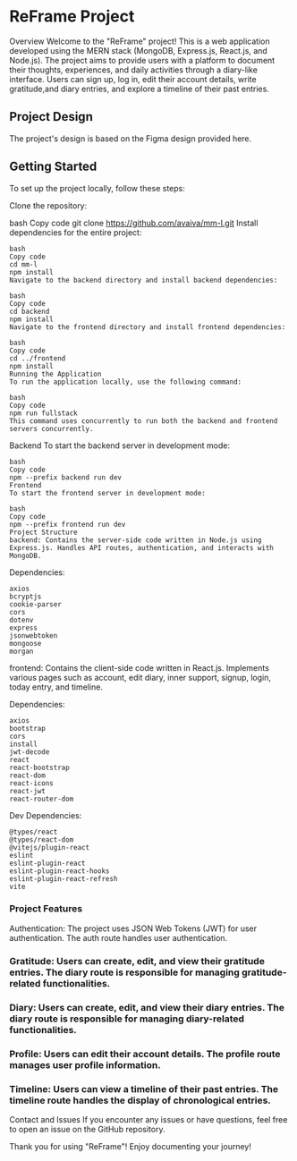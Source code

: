 
# ReFrame Project
Overview
Welcome to the "ReFrame" project! This is a web application developed using the MERN stack (MongoDB, Express.js, React.js, and Node.js). The project aims to provide users with a platform to document their thoughts, experiences, and daily activities through a diary-like interface. Users can sign up, log in, edit their account details, write gratitude,and diary entries, and explore a timeline of their past entries.

## Project Design
The project's design is based on the Figma design provided here.

## Getting Started
To set up the project locally, follow these steps:

Clone the repository:

bash
Copy code
git clone https://github.com/avaiva/mm-l.git
Install dependencies for the entire project:
```
bash
Copy code
cd mm-l
npm install
Navigate to the backend directory and install backend dependencies:
```
```
bash
Copy code
cd backend
npm install
Navigate to the frontend directory and install frontend dependencies:
```
```
bash
Copy code
cd ../frontend
npm install
Running the Application
To run the application locally, use the following command:
```
```
bash
Copy code
npm run fullstack
This command uses concurrently to run both the backend and frontend servers concurrently.

```

Backend
To start the backend server in development mode:
```
bash
Copy code
npm --prefix backend run dev
Frontend
To start the frontend server in development mode:
```
```
bash
Copy code
npm --prefix frontend run dev
Project Structure
backend: Contains the server-side code written in Node.js using Express.js. Handles API routes, authentication, and interacts with MongoDB.
```
Dependencies:
```
axios
bcryptjs
cookie-parser
cors
dotenv
express
jsonwebtoken
mongoose
morgan
```
frontend: Contains the client-side code written in React.js. Implements various pages such as account, edit diary, inner support, signup, login, today entry, and timeline.

Dependencies:
```
axios
bootstrap
cors
install
jwt-decode
react
react-bootstrap
react-dom
react-icons
react-jwt
react-router-dom
```
Dev Dependencies:
```
@types/react
@types/react-dom
@vitejs/plugin-react
eslint
eslint-plugin-react
eslint-plugin-react-hooks
eslint-plugin-react-refresh
vite
```
 ### Project Features
Authentication: The project uses JSON Web Tokens (JWT) for user authentication. The auth route handles user authentication.

### Gratitude: Users can create, edit, and view their gratitude entries. The diary route is responsible for managing gratitude-related functionalities.

### Diary: Users can create, edit, and view their diary entries. The diary route is responsible for managing diary-related functionalities.

### Profile: Users can edit their account details. The profile route manages user profile information.

### Timeline: Users can view a timeline of their past entries. The timeline route handles the display of chronological entries.

Contact and Issues
If you encounter any issues or have questions, feel free to open an issue on the GitHub repository.

Thank you for using "ReFrame"! Enjoy documenting your journey!
